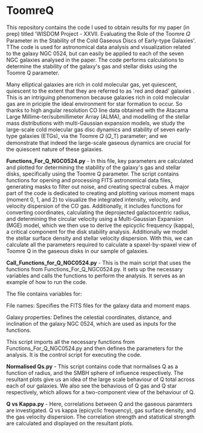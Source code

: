 # ToomreQ

This repository contains the code I used to obtain results for my paper (in prep) titled 'WISDOM Project - XXVII. Evaluating the Role of the Toomre 𝑄
Parameter in the Stability of the Cold Gaseous Discs of Early-type Galaxies'. TThe code is used for astronomical data analysis and visualization related to the galaxy NGC 0524, but can easily be applied to each of the seven NGC galaxies analysed in the paper. The code performs calculations to determine the stability of the galaxy's gas and stellar disks using the Toomre Q parameter.

Many elliptical galaxies are rich in cold molecular gas, yet quiescent, quiescent to the extent that they are referred to as 'red and dead' galaxies . This is an intriguing phenomenon because galaxies rich in cold molecular gas are in priciple the ideal environment for star formation to occur. So thanks to high angular resolution CO line data obtained with the Atacama Large Millime-ter/submillimeter Array (ALMA), and modelling of the stellar mass distributions with multi-Gaussian expansion models, we study the large-scale cold molecular gas disc dynamics and stability of seven early-type galaxies (ETGs), via the Toomre 𝑄 (𝑄_T) parameter; and we demonstrate that indeed the large-scale gaseous dynamics are crucial for the quiescent nature of these galaxies.


**Functions_For_Q_NGC0524.py** - In this file, key parameters are calculated and plotted for determining the stability of the galaxy's gas and stellar disks, specifically using the Toomre Q parameter. The script contains functions for opening and processing FITS astronomical data files, generating masks to filter out noise, and creating spectral cubes. A major part of the code is dedicated to creating and plotting various moment maps (moment 0, 1, and 2) to visualize the integrated intensity, velocity, and velocity dispersion of the CO gas. Additionally, it includes functions for converting coordinates, calculating the deprojected galactocentric radius, and determining the circular velocity using a Multi-Gaussian Expansion (MGE) model, which we then use to derive the epicyclic frequency (kappa), a critical component for the disk stability analysis. Additionally we model the stellar surface density and stellar velocity dispersion. With this, we can calculate all the parameters required to calculate a spaxel-by-spaxel view of Toomre Q in the gaseous disks in our sample of galaxies.


**Call_Functions_for_Q_NGC0524.py** -  This is the main script that uses the functions from Functions_For_Q_NGC0524.py. It sets up the necessary variables and calls the functions to perform the analysis. It serves as an example of how to run the code.

The file contains variables for:

File names: Specifies the FITS files for the galaxy data and moment maps.

Galaxy properties: Defines the celestial coordinates, distance, and inclination of the galaxy NGC 0524, which are used as inputs for the functions.

This script imports all the necessary functions from Functions_For_Q_NGC0524.py and then defines the parameters for the analysis. It is the control script for executing the code.

**Normalised Qs.py** - This script contains code that normalises Q as a function of radius, and the SMBH sphere of influence respectively. The resultant plots give us an idea of the large scale behaviour of Q total across each of our galaxies. We also see the behavious of Q gas and Q star respectively, which allows for a two-component view of the behaviour of Q.

**Q vs Kappa.py** - Here, correlations between Q and the gaseous paramters are investigated. Q vs kappa (epicyclic frequency), gas surface density, and the gas velocity dispersion. The correlation strength and statistical strength are calculated and displayed on the resultant plots.  
